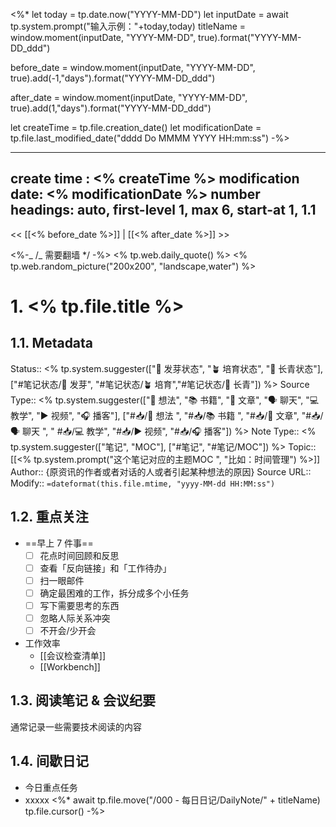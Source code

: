 <%\*
let today = tp.date.now("YYYY-MM-DD")
let inputDate = await tp.system.prompt("输入示例："+today,today)
titleName = window.moment(inputDate, "YYYY-MM-DD", true).format("YYYY-MM-DD_ddd")

before_date = window.moment(inputDate, "YYYY-MM-DD", true).add(-1,"days").format("YYYY-MM-DD_ddd")

after_date = window.moment(inputDate, "YYYY-MM-DD", true).add(1,"days").format("YYYY-MM-DD_ddd")

let createTime = tp.file.creation_date()
let modificationDate = tp.file.last_modified_date("dddd Do MMMM YYYY HH:mm:ss")
-%>

---

create time : <% createTime %>
modification date: <% modificationDate %>
number headings: auto, first-level 1, max 6, start-at 1, 1.1
---

<< [[<% before_date %>]] | [[<% after_date %>]] >>

<%-_ /_ 需要翻墙 \*/ -%>
<% tp.web.daily_quote() %>
<% tp.web.random_picture("200x200", "landscape,water") %>

# 1. <% tp.file.title %>

## 1.1. Metadata

Status:: <% tp.system.suggester(["🌱 发芽状态", "🪴 培育状态", "🌲 长青状态"], ["#笔记状态/🌱 发芽", "#笔记状态/🪴 培育","#笔记状态/🌲 长青"]) %>
Source Type:: <% tp.system.suggester(["💭 想法", "📚 书籍", "📰️ 文章", "🗣️ 聊天", "💻 教学", "▶️ 视频", "🎧️ 播客"], ["#📥/💭 想法 ", "#📥/📚 书籍 ", "#📥/📰️ 文章", "#📥/🗣️ 聊天 ", " #📥/💻 教学", "#📥/▶️ 视频", "#📥/🎧️ 播客"]) %>
Note Type:: <% tp.system.suggester(["笔记", "MOC"], ["#笔记", "#笔记/MOC"]) %>
Topic:: [[<% tp.system.prompt("这个笔记对应的主题MOC ", "比如：时间管理") %>]]
Author:: {原资讯的作者或者对话的人或者引起某种想法的原因}
Source URL::
Modify:: `=dateformat(this.file.mtime, "yyyy-MM-dd HH:MM:ss")`

## 1.2. 重点关注

- ==早上 7 件事==
  - [ ] 花点时间回顾和反思
  - [ ] 查看「反向链接」和「工作待办」
  - [ ] 扫一眼邮件
  - [ ] 确定最困难的工作，拆分成多个小任务
  - [ ] 写下需要思考的东西
  - [ ] 忽略人际关系冲突
  - [ ] 不开会/少开会
- 工作效率
  - [[会议检查清单]]
  - [[Workbench]]

## 1.3. 阅读笔记 & 会议纪要

通常记录一些需要技术阅读的内容

## 1.4. 间歇日记

- 今日重点任务
- xxxxx
  <%\*
  await tp.file.move("/000 - 每日日记/DailyNote/" + titleName)
  tp.file.cursor()
  -%>
